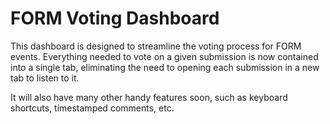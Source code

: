 # FORM Voting Dashboard
This dashboard is designed to streamline the voting process for FORM events. Everything needed to vote on a given submission is now contained into a single tab, eliminating the need to opening each submission in a new tab to listen to it. 

It will also have many other handy features soon, such as keyboard shortcuts, timestamped comments, etc. 
